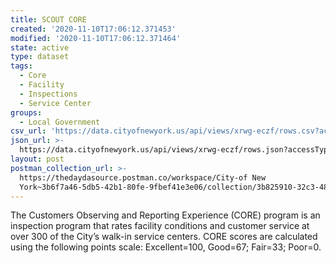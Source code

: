 ```yaml
---
title: SCOUT CORE
created: '2020-11-10T17:06:12.371453'
modified: '2020-11-10T17:06:12.371464'
state: active
type: dataset
tags:
  - Core
  - Facility
  - Inspections
  - Service Center
groups:
  - Local Government
csv_url: 'https://data.cityofnewyork.us/api/views/xrwg-eczf/rows.csv?accessType=DOWNLOAD'
json_url: >-
  https://data.cityofnewyork.us/api/views/xrwg-eczf/rows.json?accessType=DOWNLOAD
layout: post
postman_collection_url: >-
  https://thedaydasource.postman.co/workspace/City-of New
  York~3b6f7a46-5db5-42b1-80fe-9fbef41e3e06/collection/3b825910-32c3-4879-8311-ce9f3062ede6
---
```

The Customers Observing and Reporting Experience (CORE) program is an inspection program that rates facility conditions and customer service at over 300 of the City’s walk-in service centers.
CORE scores are calculated using the following points scale: Excellent=100, Good=67; Fair=33; Poor=0.
